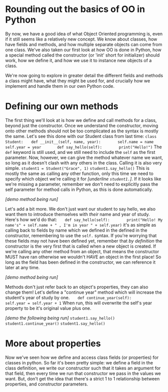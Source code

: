# Rounding out the basics of OO in Python
By now, we have a good idea of what Object Oriented programming is, even if it still seems like a relatively new concept. We know about classes, how have fields and methods, and how multiple separate objects can come from one class. We've also taken our first look at how OO is done in Python, how a special method called the constructor (or 'init' short for initializer) should work, how we define it, and how we use it to instance new objects of a class.

We're now going to explore in greater detail the different fields and methods a class might have, what they might be used for, and crucially how we implement and handle them in our own Python code.

# Defining our own methods
The first thing we'll look at is how we define and call methods for a class, beyond just the constructor. Once we understand the constructor, moving onto other methods should not be too complicated as the syntax is mostly the same. Let's see this done with our Student class from last time:
 `class Student:`
`   def __init__(self, name, year):`
`       self.name = name`
`       self.year = year`
`   `
`   def say_hello(self):`
`       print("Hello!")`
The `def` keyword is still used, and we still need to include the `self` as the first parameter. Now, however, we can give the method whatever name we want, so long as it doesn't clash with any others in the class. Calling it is also very simple.
`student1 = Student("Grace", 1)`
`student1.say_hello()`
This is mostly the same as calling any other function, only this time we need to specify which object we're calling it for *[underline `student1.`]*. If it looks like we're missing a parameter, remember we don't need to explicitly pass the self parameter for method calls in Python, as this is done automatically.

*[demo method being run]*

Let's add a bit more. We don't just want our student to say hello, we also want them to introduce themselves with *their* name and year of study. Here's how we'd do that:
`   def say_hello(self):`
`       print("Hello! My name's" + self.name + " , I'm in year " + self.year)`
it's as simple as calling back to fields by name which we defined in the defined in the constructor, remembering to use the `self.` syntax. If you're worrying that these fields may not have been defined yet, remember that *by definition* the constructor is the very first that is called when a new object is created. If we're calling any other method from an object, that means the constructor MUST have ran otherwise we wouldn't HAVE an object in the first place! So long as the field has been defined in the constructor, we can reference it later at any time.

*[demo method being run]*

Methods don't just refer back to an object's properties, they can also change them! Let's define a "continue year" method which will increase the student's year of study by one.
`   def continue_year(self):`
`       self.year = self.year + 1`
When run, this will overwrite the self's year property to be it's original value plus one.

*[demo the following being run]*
`student1.say_hello()`
`student1.continue_year()`
`student1.say_hello()`

# More about properties
Now we've seen how we define and access class fields (or properties) for classes in python. So far it's been pretty simple: we define a field in the class definition, we write our constructor such that it takes an argument for that field, then every time we run that constructor we pass in the values we want. But, don't get the idea that there's a strict 1 to 1 relationship between properties, and constructor parameters.